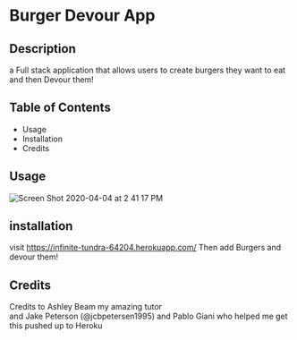 # Burger Devour App 
## Description 
a Full stack application that allows users to create burgers they want to eat and then Devour them! 

## Table of Contents
* Usage
* Installation
* Credits

## Usage
![Screen Shot 2020-04-04 at 2 41 17 PM](https://user-images.githubusercontent.com/56802588/78460934-6de87b80-7682-11ea-83db-292698167003.png)

## installation 
visit https://infinite-tundra-64204.herokuapp.com/
Then add Burgers and devour them! 


## Credits 
Credits to Ashley Beam my amazing tutor  
and Jake Peterson (@jcbpetersen1995) and Pablo Giani who helped me get this pushed up to Heroku 